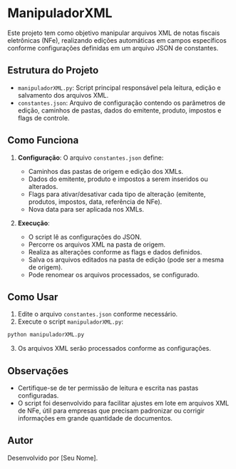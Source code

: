 # ManipuladorXML

Este projeto tem como objetivo manipular arquivos XML de notas fiscais eletrônicas (NFe), realizando edições automáticas em campos específicos conforme configurações definidas em um arquivo JSON de constantes.

## Estrutura do Projeto

- `manipuladorXML.py`: Script principal responsável pela leitura, edição e salvamento dos arquivos XML.
- `constantes.json`: Arquivo de configuração contendo os parâmetros de edição, caminhos de pastas, dados do emitente, produto, impostos e flags de controle.

## Como Funciona

1. **Configuração**: O arquivo `constantes.json` define:

   - Caminhos das pastas de origem e edição dos XMLs.
   - Dados do emitente, produto e impostos a serem inseridos ou alterados.
   - Flags para ativar/desativar cada tipo de alteração (emitente, produtos, impostos, data, referência de NFe).
   - Nova data para ser aplicada nos XMLs.

2. **Execução**:
   - O script lê as configurações do JSON.
   - Percorre os arquivos XML na pasta de origem.
   - Realiza as alterações conforme as flags e dados definidos.
   - Salva os arquivos editados na pasta de edição (pode ser a mesma de origem).
   - Pode renomear os arquivos processados, se configurado.

## Como Usar

1. Edite o arquivo `constantes.json` conforme necessário.
2. Execute o script `manipuladorXML.py`:

```bash
python manipuladorXML.py
```

3. Os arquivos XML serão processados conforme as configurações.

## Observações

- Certifique-se de ter permissão de leitura e escrita nas pastas configuradas.
- O script foi desenvolvido para facilitar ajustes em lote em arquivos XML de NFe, útil para empresas que precisam padronizar ou corrigir informações em grande quantidade de documentos.

## Autor

Desenvolvido por [Seu Nome].
